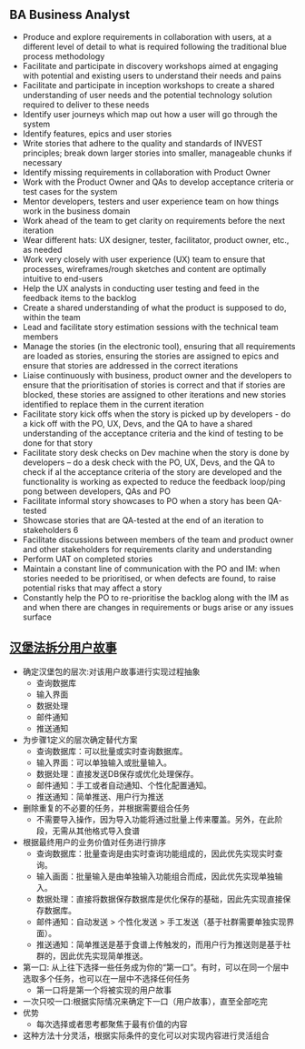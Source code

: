 ## BA Business Analyst

* Produce and explore requirements in collaboration with users, at a different level of detail to what is required following the traditional blue process methodology
* Facilitate and participate in discovery workshops aimed at engaging with potential and existing users to understand their needs and pains
* Facilitate and participate in inception workshops to create a shared understanding of user needs and the potential technology solution required to deliver to these needs
* Identify user journeys which map out how a user will go through the system
* Identify features, epics and user stories
* Write stories that adhere to the quality and standards of INVEST principles; break down larger stories into smaller, manageable chunks if necessary
* Identify missing requirements in collaboration with Product Owner
* Work with the Product Owner and QAs to develop acceptance criteria or test cases for the system
* Mentor developers, testers and user experience team on how things work in the business domain
* Work ahead of the team to get clarity on requirements before the next iteration
* Wear different hats: UX designer, tester, facilitator, product owner, etc., as needed
* Work very closely with user experience (UX) team to ensure that processes, wireframes/rough sketches and content are optimally intuitive to end-users
* Help the UX analysts in conducting user testing and feed in the feedback items to the backlog
* Create a shared understanding of what the product is supposed to do, within the team
* Lead and facilitate story estimation sessions with the technical team members
* Manage the stories (in the electronic tool), ensuring that all requirements are loaded as stories, ensuring the stories are assigned to epics and ensure that stories are addressed in the correct iterations
* Liaise continuously with business, product owner and the developers to ensure that the prioritisation of stories is correct and that if stories are blocked, these stories are assigned to other iterations and new stories identified to replace them in the current iteration
* Facilitate story kick offs when the story is picked up by developers - do a kick off with the PO, UX, Devs, and the QA to have a shared understanding of the acceptance criteria and the kind of testing to be done for that story
* Facilitate story desk checks on Dev machine when the story is done by developers – do a desk check with the PO, UX, Devs, and the QA to check if al the acceptance criteria of the story are developed and the functionality is working as expected to reduce the feedback loop/ping pong between developers, QAs and PO
* Facilitate informal story showcases to PO when a story has been QA-tested
* Showcase stories that are QA-tested at the end of an iteration to stakeholders 6
* Facilitate discussions between members of the team and product owner and other stakeholders for requirements clarity and understanding
* Perform UAT on completed stories
* Maintain a constant line of communication with the PO and IM: when stories needed to be prioritised, or when defects are found, to raise potential risks that may affect a story
* Constantly help the PO to re-prioritise the backlog along with the IM as and when there are changes in requirements or bugs arise or any issues surface

## [汉堡法拆分用户故事](https://mp.weixin.qq.com/s/lim4x3ClVuqkKg0lUPu-9w)

* 确定汉堡包的层次:对该用户故事进行实现过程抽象
  - 查询数据库
  - 输入界面
  - 数据处理
  - 邮件通知
  - 推送通知
* 为步骤1定义的层次确定替代方案
  - 查询数据库：可以批量或实时查询数据库。
  - 输入界面：可以单独输入或批量输入。
  - 数据处理：直接发送DB保存或优化处理保存。
  - 邮件通知：手工或者自动通知、个性化配置通知。
  - 推送通知：简单推送、用户行为推送
* 删除重复的不必要的任务，并根据需要组合任务
  - 不需要导入操作，因为导入功能将通过批量上传来覆盖。另外，在此阶段，无需从其他格式导入食谱
* 根据最终用户的业务价值对任务进行排序
  - 查询数据库：批量查询是由实时查询功能组成的，因此优先实现实时查询。
  - 输入画面：批量输入是由单独输入功能组合而成，因此优先实现单独输入。
  - 数据处理：直接将数据保存数据库是优化保存的基础，因此先实现直接保存数据库。
  - 邮件通知：自动发送 > 个性化发送 > 手工发送（基于社群需要单独实现界面）。
  - 推送通知：简单推送是基于食谱上传触发的，而用户行为推送则是基于社群的，因此优先实现简单推送。
* 第一口: 从上往下选择一些任务成为你的“第一口”。有时，可以在同一个层中选取多个任务，也可以在一层中不选择任何任务
  - 第一口将是第一个将被实现的用户故事
* 一次只咬一口:根据实际情况来确定下一口（用户故事），直至全部吃完
* 优势
  - 每次选择或者思考都聚焦于最有价值的内容
* 这种方法十分灵活，根据实际条件的变化可以对实现内容进行灵活组合
